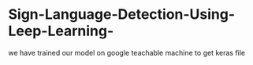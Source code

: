 # Sign-Language-Detection-Using-Leep-Learning-
we have trained  our model on google teachable machine to get keras file
